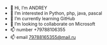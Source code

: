 - 👋 Hi, I’m ANDREY 
- 👀 I’m interested in  Python, php, java, pascal
- 🌱 I’m currently learning GitHub
- 💞️ I’m looking to collaborate on Microsoft
- 📫 number +79788106355
- 📫 email  79788165355@mail.ru

<!---
davy829/davy829 is a ✨ special ✨ repository because its `README.md` (this file) appears on your GitHub profile.
You can click the Preview link to take a look at your changes.
--->
